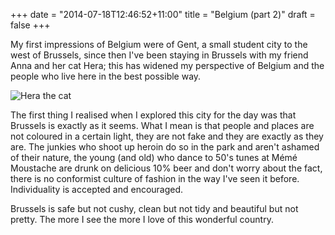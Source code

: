 +++
date = "2014-07-18T12:46:52+11:00"
title = "Belgium (part 2)"
draft = false
+++

<p><p>My first impressions of Belgium were of Gent, a small student city to the west of Brussels, since then I've been staying in Brussels with my friend Anna and her cat Hera; this has widened my perspective of Belgium and the people who live here in the best possible way.</p>

<p><img src="https://31.media.tumblr.com/5b78d66bd51e9a2c4291a64402132802/tumblr_inline_n8vkbfV5Xk1satkej.jpg" alt="Hera the cat" /></p>

<p>The first thing I realised when I explored this city for the day was that Brussels is exactly as it seems. What I mean is that people and places are not coloured in a certain light, they are not fake and they are exactly as they are. The junkies who shoot up heroin do so in the park and aren't ashamed of their nature, the young (and old) who dance to 50's tunes at Mémé Moustache are drunk on delicious 10% beer and don't worry about the fact, there is no conformist culture of fashion in the way I've seen it before. Individuality is accepted and encouraged.</p>

<p>Brussels is safe but not cushy, clean but not tidy and beautiful but not pretty. The more I see the more I love of this wonderful country.</p></p>

